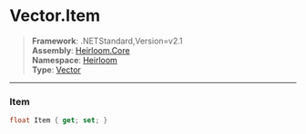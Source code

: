 # Vector.Item

> **Framework**: .NETStandard,Version=v2.1  
> **Assembly**: [Heirloom.Core][0]  
> **Namespace**: [Heirloom][0]  
> **Type**: [Vector][1]

--------------------------------------------------------------------------------

### Item

```cs
float Item { get; set; }
```

[0]: ../Heirloom.Core.md
[1]: Heirloom.Vector.md
